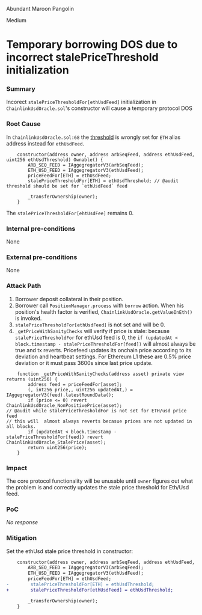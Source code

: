 Abundant Maroon Pangolin

Medium

# Temporary borrowing DOS due to incorrect stalePriceThreshold initialization

### Summary

Incorect `stalePriceThresholdFor[ethUsdFeed]` initialization  in `ChainlinkUsdOracle.sol`'s constructor will cause a temporary protocol DOS

### Root Cause

In `ChainlinkUsdOracle.sol:68` the [threshold](https://github.com/sherlock-audit/2024-08-sentiment-v2/blob/main/protocol-v2/src/oracle/ChainlinkUsdOracle.sol#L68) is wrongly set for `ETH`  alias address instead for `ethUsdFeed`.
```solidity
    constructor(address owner, address arbSeqFeed, address ethUsdFeed, uint256 ethUsdThreshold) Ownable() {
        ARB_SEQ_FEED = IAggegregatorV3(arbSeqFeed);
        ETH_USD_FEED = IAggegregatorV3(ethUsdFeed);
        priceFeedFor[ETH] = ethUsdFeed;
        stalePriceThresholdFor[ETH] = ethUsdThreshold; // @audit threshold should be set for `ethUsdFeed` feed

        _transferOwnership(owner);
    }
```
The `stalePriceThresholdFor[ehtUsdFee]` remains 0. 


### Internal pre-conditions

None

### External pre-conditions

None

### Attack Path

1. Borrower deposit collateral in their position.
2.  Borrower call `PositionManager.process` with `borrow` action. When his position's health factor is verified, `ChainlinkUsdOracle.getValueInEth()` is invoked.
3. `stalePriceThresholdFor[ethUsdFeed]` is not set and will be 0.
4. `_getPriceWithSanityChecks` will verify if price is stale: because `stalePriceThresholdFor` for ethUsd feed is 0, the 
`if (updatedAt < block.timestamp - stalePriceThresholdFor[feed])` will almost always be true and tx reverts.
Pricefeed updates its onchain price according to its deviation and heartbeat settings. 
For Ethereum L1 these are 0.5% price deviation or it must pass 3600s since last price update. 

```solidity
    function _getPriceWithSanityChecks(address asset) private view returns (uint256) {
        address feed = priceFeedFor[asset];
        (, int256 price,, uint256 updatedAt,) = IAggegregatorV3(feed).latestRoundData();
        if (price <= 0) revert ChainlinkUsdOracle_NonPositivePrice(asset);
// @audit while stalePriceThresholdFor is not set for ETH/usd price feed
// this will  almost always reverts becasue prices are not updated in all blocks. 
        if (updatedAt < block.timestamp - stalePriceThresholdFor[feed]) revert ChainlinkUsdOracle_StalePrice(asset);
        return uint256(price);
    }
```


### Impact

The core protocol functionality  will be unusable until `owner` figures out what the problem is and correctly updates the stale price threshold for Eth/Usd feed. 

### PoC

_No response_

### Mitigation

Set the ethUsd stale price threshold in constructor: 
```diff
    constructor(address owner, address arbSeqFeed, address ethUsdFeed, uint256 ethUsdThreshold) Ownable() {
        ARB_SEQ_FEED = IAggegregatorV3(arbSeqFeed);
        ETH_USD_FEED = IAggegregatorV3(ethUsdFeed);
        priceFeedFor[ETH] = ethUsdFeed;
-        stalePriceThresholdFor[ETH] = ethUsdThreshold;
+        stalePriceThresholdFor[ethUsdFeed] = ethUsdThreshold;

        _transferOwnership(owner);
    }
```